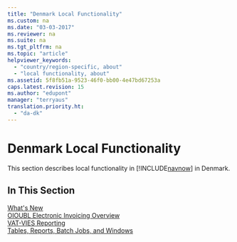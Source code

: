```yaml
---
title: "Denmark Local Functionality"
ms.custom: na
ms.date: "03-03-2017"
ms.reviewer: na
ms.suite: na
ms.tgt_pltfrm: na
ms.topic: "article"
helpviewer_keywords: 
  - "country/region-specific, about"
  - "local functionality, about"
ms.assetid: 5f8fb51a-9523-46f0-bb00-4e47bd67253a
caps.latest.revision: 15
ms.author: "edupont"
manager: "terryaus"
translation.priority.ht: 
  - "da-dk"
---
```

# Denmark Local Functionality
This section describes local functionality in [!INCLUDE[navnow](../../ApplicationDesign/includes/navnow_md.md)] in Denmark.  
  
## In This Section  
 [What's New](../../LocalFunctionalityForMicrosoftDynamicsNav2016/Denmark/what-s-new.md)  
  [OIOUBL Electronic Invoicing Overview](../../LocalFunctionalityForMicrosoftDynamicsNav2016/Denmark/oioubl-electronic-invoicing-overview.md)  
  [VAT\-VIES Reporting](../../LocalFunctionalityForMicrosoftDynamicsNav2016/Denmark/vat-vies-reporting.md)  
 [Tables, Reports, Batch Jobs, and Windows](../../LocalFunctionalityForMicrosoftDynamicsNav2016/Denmark/tables-reports-batch-jobs-and-windows.md)